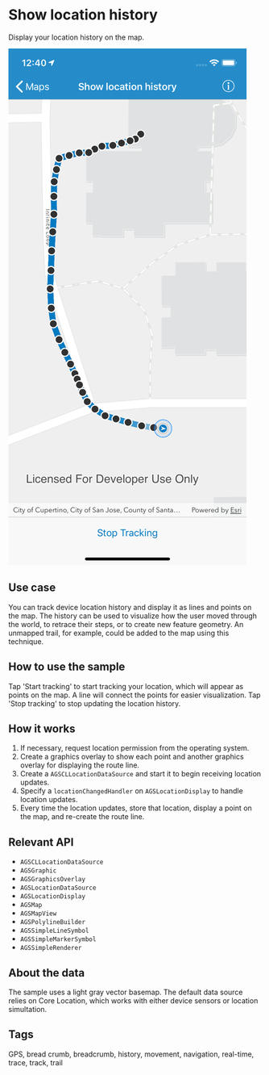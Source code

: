 # Show location history

Display your location history on the map.

![](image1.png)

## Use case

You can track device location history and display it as lines and points on the map. The history can be used to visualize how the user moved through the world, to retrace their steps, or to create new feature geometry. An unmapped trail, for example, could be added to the map using this technique.

## How to use the sample

Tap 'Start tracking' to start tracking your location, which will appear as points on the map. A line will connect the points for easier visualization. Tap 'Stop tracking' to stop updating the location history.

## How it works

1. If necessary, request location permission from the operating system.
2. Create a graphics overlay to show each point and another graphics overlay for displaying the route line.
3. Create a `AGSCLLocationDataSource` and start it to begin receiving location updates.
4. Specify a `locationChangedHandler` on `AGSLocationDisplay` to handle location updates.
5. Every time the location updates, store that location, display a point on the map, and re-create the route line.

## Relevant API

- `AGSCLLocationDataSource`
- `AGSGraphic`
- `AGSGraphicsOverlay`
- `AGSLocationDataSource`
- `AGSLocationDisplay`
- `AGSMap`
- `AGSMapView`
- `AGSPolylineBuilder`
- `AGSSimpleLineSymbol`
- `AGSSimpleMarkerSymbol`
- `AGSSimpleRenderer`

## About the data

The sample uses a light gray vector basemap. The default data source relies on Core Location, which works with either device sensors or location simultation.

## Tags

GPS, bread crumb, breadcrumb, history, movement, navigation, real-time, trace, track, trail
